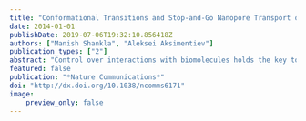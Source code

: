 ```yaml
---
title: "Conformational Transitions and Stop-and-Go Nanopore Transport of Single-Stranded DNA on Charged Graphene"
date: 2014-01-01
publishDate: 2019-07-06T19:32:10.856418Z
authors: ["Manish Shankla", "Aleksei Aksimentiev"]
publication_types: ["2"]
abstract: "Control over interactions with biomolecules holds the key to applications of graphene in biotechnology. One such application is nanopore sequencing, where a DNA molecule is electrophoretically driven through a graphene nanopore. Here we investigate how interactions of single-stranded DNA and a graphene membrane can be controlled by electrically biasing the membrane. The results of our molecular dynamics simulations suggest that electric charge on graphene can force a DNA homopolymer to adopt a range of strikingly different conformations. The conformational response is sensitive to even very subtle nucleotide modifications, such as DNA methylation. The speed of DNA motion through a graphene nanopore is strongly affected by the graphene charge: a positive charge accelerates the motion, whereas a negative charge arrests it. As a possible application of the effect, we demonstrate stop-and-go transport of DNA controlled by the charge of graphene. Such on-demand transport of DNA is essential for realizing nanopore sequencing."
featured: false
publication: "*Nature Communications*"
doi: "http://dx.doi.org/10.1038/ncomms6171"
image:
    preview_only: false
---
```


